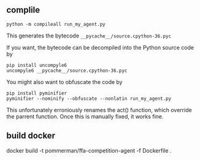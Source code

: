 ## complile

```
python -m compileall run_my_agent.py
```

This generates the bytecode `__pycache__/source.cpython-36.pyc`

If you want, the bytecode can be decompiled into the Python source code by

```
pip install uncompyle6
uncompyle6 __pycache__/source.cpython-36.pyc
```

You might also want to obfuscate the code by

```
pip install pyminifier
pyminifier --nominify --obfuscate --nonlatin run_my_agent.py
```

This unfortunately erroniously renames the act() function, which
override the parrent function.  Once this is manually fixed, it works
fine.

## build docker

docker build -t pommerman/ffa-competition-agent -f Dockerfile .
